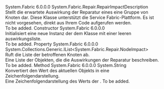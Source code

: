 <Type Name="NodeRepairImpactDescription" FullName="System.Fabric.Repair.NodeRepairImpactDescription">
  <TypeSignature Language="C#" Value="public sealed class NodeRepairImpactDescription : System.Fabric.Repair.RepairImpactDescription" />
  <TypeSignature Language="ILAsm" Value=".class public auto ansi sealed beforefieldinit NodeRepairImpactDescription extends System.Fabric.Repair.RepairImpactDescription" />
  <TypeSignature Language="DocId" Value="T:System.Fabric.Repair.NodeRepairImpactDescription" />
  <TypeSignature Language="VB.NET" Value="Public NotInheritable Class NodeRepairImpactDescription&#xA;Inherits RepairImpactDescription" />
  <TypeSignature Language="F#" Value="type NodeRepairImpactDescription = class&#xA;    inherit RepairImpactDescription" />
  <AssemblyInfo>
    <AssemblyName>System.Fabric</AssemblyName>
    <AssemblyVersion>6.0.0.0</AssemblyVersion>
  </AssemblyInfo>
  <Base>
    <BaseTypeName>System.Fabric.Repair.RepairImpactDescription</BaseTypeName>
  </Base>
  <Interfaces />
  <Docs>
    <summary>
      <para>Stellt die erwartete Auswirkung der Reparatur eines eine Gruppe von Knoten dar.</para>
      <para>Diese Klasse unterstützt die Service Fabric-Plattform. Es ist nicht vorgesehen, direkt aus Ihrem Code aufgerufen werden.</para>
    </summary>
    <remarks>To be added.</remarks>
  </Docs>
  <Members>
    <Member MemberName=".ctor">
      <MemberSignature Language="C#" Value="public NodeRepairImpactDescription ();" />
      <MemberSignature Language="ILAsm" Value=".method public hidebysig specialname rtspecialname instance void .ctor() cil managed" />
      <MemberSignature Language="DocId" Value="M:System.Fabric.Repair.NodeRepairImpactDescription.#ctor" />
      <MemberSignature Language="VB.NET" Value="Public Sub New ()" />
      <MemberType>Constructor</MemberType>
      <AssemblyInfo>
        <AssemblyName>System.Fabric</AssemblyName>
        <AssemblyVersion>6.0.0.0</AssemblyVersion>
      </AssemblyInfo>
      <Parameters />
      <Docs>
        <summary>
          <para>Initialisiert eine neue Instanz der dem <see cref="T:System.Fabric.Repair.NodeRepairImpactDescription" /> Klasse mit einer leeren auswirkungsliste.</para>
        </summary>
        <remarks>To be added.</remarks>
      </Docs>
    </Member>
    <Member MemberName="ImpactedNodes">
      <MemberSignature Language="C#" Value="public System.Collections.Generic.IList&lt;System.Fabric.Repair.NodeImpact&gt; ImpactedNodes { get; }" />
      <MemberSignature Language="ILAsm" Value=".property instance class System.Collections.Generic.IList`1&lt;class System.Fabric.Repair.NodeImpact&gt; ImpactedNodes" />
      <MemberSignature Language="DocId" Value="P:System.Fabric.Repair.NodeRepairImpactDescription.ImpactedNodes" />
      <MemberSignature Language="VB.NET" Value="Public ReadOnly Property ImpactedNodes As IList(Of NodeImpact)" />
      <MemberSignature Language="F#" Value="member this.ImpactedNodes : System.Collections.Generic.IList&lt;System.Fabric.Repair.NodeImpact&gt;" Usage="System.Fabric.Repair.NodeRepairImpactDescription.ImpactedNodes" />
      <MemberType>Property</MemberType>
      <AssemblyInfo>
        <AssemblyName>System.Fabric</AssemblyName>
        <AssemblyVersion>6.0.0.0</AssemblyVersion>
      </AssemblyInfo>
      <ReturnValue>
        <ReturnType>System.Collections.Generic.IList&lt;System.Fabric.Repair.NodeImpact&gt;</ReturnType>
      </ReturnValue>
      <Docs>
        <summary>
          <para>Ruft die Liste der betroffenen Knoten ab.</para>
        </summary>
        <value>
          <para>Eine Liste der <see cref="T:System.Fabric.Repair.NodeImpact" /> Objekten, die die Auswirkungen der Reparatur beschreiben.</para>
        </value>
        <remarks>To be added.</remarks>
      </Docs>
    </Member>
    <Member MemberName="ToString">
      <MemberSignature Language="C#" Value="public override string ToString ();" />
      <MemberSignature Language="ILAsm" Value=".method public hidebysig virtual instance string ToString() cil managed" />
      <MemberSignature Language="DocId" Value="M:System.Fabric.Repair.NodeRepairImpactDescription.ToString" />
      <MemberSignature Language="VB.NET" Value="Public Overrides Function ToString () As String" />
      <MemberSignature Language="F#" Value="override this.ToString : unit -&gt; string" Usage="nodeRepairImpactDescription.ToString " />
      <MemberType>Method</MemberType>
      <AssemblyInfo>
        <AssemblyName>System.Fabric</AssemblyName>
        <AssemblyVersion>6.0.0.0</AssemblyVersion>
      </AssemblyInfo>
      <ReturnValue>
        <ReturnType>System.String</ReturnType>
      </ReturnValue>
      <Parameters />
      <Docs>
        <summary>
          <para>Konvertiert den Wert des aktuellen Objekts in eine Zeichenfolgendarstellung.</para>
        </summary>
        <returns>
          <para>Eine Zeichenfolgendarstellung des Werts der <see cref="P:System.Fabric.Repair.NodeRepairImpactDescription.ImpactedNodes" />.</para>
        </returns>
        <remarks>To be added.</remarks>
      </Docs>
    </Member>
  </Members>
</Type>